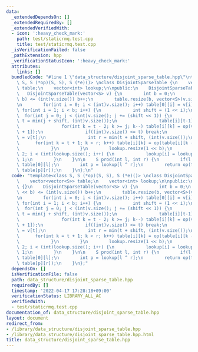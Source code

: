 ```yaml
---
data:
  _extendedDependsOn: []
  _extendedRequiredBy: []
  _extendedVerifiedWith:
  - icon: ':heavy_check_mark:'
    path: test/staticrmq.test.cpp
    title: test/staticrmq.test.cpp
  _isVerificationFailed: false
  _pathExtension: hpp
  _verificationStatusIcon: ':heavy_check_mark:'
  attributes:
    links: []
  bundledCode: "#line 1 \"data_structure/disjoint_sparse_table.hpp\"\ntemplate<class\
    \ S, S (*op)(S, S), S (*e)()> \nclass DisjointSparseTable {\n    vector<vector<S>>\
    \ table;\n    vector<int> lookup;\n\npublic:\n    DisjointSparseTable() {}\n \
    \   DisjointSparseTable(vector<S> v) {\n        int b = 0;\n        while((1 <<\
    \ b) <= (int)v.size()) b++;\n        table.resize(b, vector<S>(v.size(), e()));\n\
    \n        for(int i = 0; i < (int)v.size(); i++) table[0][i] = v[i];\n       \
    \ for(int i = 1; i < b; i++) {\n            int shift = (1 << i);\n          \
    \  for(int j = 0; j < (int)v.size(); j += (shift << 1)) {\n                int\
    \ t = min(j + shift, (int)v.size());\n                table[i][t-1] = v[t-1];\n\
    \                for(int k = t - 2; k >= j; k--) table[i][k] = op(v[k], table[i][k\
    \ + 1]);\n                if((int)v.size() <= t) break;\n                table[i][t]\
    \ = v[t];\n                int r = min(t + shift, (int)v.size());\n          \
    \      for(int k = t + 1; k < r; k++) table[i][k] = op(table[i][k - 1], v[k]);\n\
    \            }\n        }\n        lookup.resize(1 << b);\n        for(int i =\
    \ 2; i < (int)lookup.size(); i++) {\n            lookup[i] = lookup[i >> 1] +\
    \ 1;\n        }\n    }\n\n    S prod(int l, int r) {\n        if(l >= --r) return\
    \ table[0][l];\n        int p = lookup[l ^ r];\n        return op(table[p][l],\
    \ table[p][r]);\n    }\n};\n"
  code: "template<class S, S (*op)(S, S), S (*e)()> \nclass DisjointSparseTable {\n\
    \    vector<vector<S>> table;\n    vector<int> lookup;\n\npublic:\n    DisjointSparseTable()\
    \ {}\n    DisjointSparseTable(vector<S> v) {\n        int b = 0;\n        while((1\
    \ << b) <= (int)v.size()) b++;\n        table.resize(b, vector<S>(v.size(), e()));\n\
    \n        for(int i = 0; i < (int)v.size(); i++) table[0][i] = v[i];\n       \
    \ for(int i = 1; i < b; i++) {\n            int shift = (1 << i);\n          \
    \  for(int j = 0; j < (int)v.size(); j += (shift << 1)) {\n                int\
    \ t = min(j + shift, (int)v.size());\n                table[i][t-1] = v[t-1];\n\
    \                for(int k = t - 2; k >= j; k--) table[i][k] = op(v[k], table[i][k\
    \ + 1]);\n                if((int)v.size() <= t) break;\n                table[i][t]\
    \ = v[t];\n                int r = min(t + shift, (int)v.size());\n          \
    \      for(int k = t + 1; k < r; k++) table[i][k] = op(table[i][k - 1], v[k]);\n\
    \            }\n        }\n        lookup.resize(1 << b);\n        for(int i =\
    \ 2; i < (int)lookup.size(); i++) {\n            lookup[i] = lookup[i >> 1] +\
    \ 1;\n        }\n    }\n\n    S prod(int l, int r) {\n        if(l >= --r) return\
    \ table[0][l];\n        int p = lookup[l ^ r];\n        return op(table[p][l],\
    \ table[p][r]);\n    }\n};"
  dependsOn: []
  isVerificationFile: false
  path: data_structure/disjoint_sparse_table.hpp
  requiredBy: []
  timestamp: '2022-04-17 17:28:18+09:00'
  verificationStatus: LIBRARY_ALL_AC
  verifiedWith:
  - test/staticrmq.test.cpp
documentation_of: data_structure/disjoint_sparse_table.hpp
layout: document
redirect_from:
- /library/data_structure/disjoint_sparse_table.hpp
- /library/data_structure/disjoint_sparse_table.hpp.html
title: data_structure/disjoint_sparse_table.hpp
---
```

